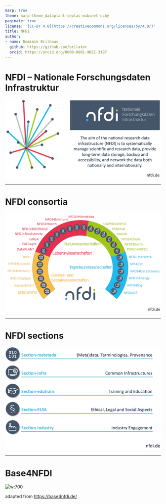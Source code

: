 ```yaml
---
marp: true
theme: marp-theme_dataplant-ceplas-mibinet-ccby
paginate: true
license: '[CC-BY 4.0](https://creativecommons.org/licenses/by/4.0/)'
title: NFDI
author:
- name: Dominik Brilhaus
  github: https://github.com/brilator
  orcid: https://orcid.org/0000-0001-9021-3197
---
```


# NFDI &ndash; Nationale Forschungsdaten Infrastruktur

![w:800](./../../images/nfdi/nfdi.drawio.png)

---

# NFDI consortia

![w:800](./../../images/nfdi/nfdi-consortia.drawio.png)

---

# NFDI sections

![w:700](././../../images/nfdi/nfdi-sections.drawio.png)

---

# Base4NFDI

![w:700](./../../images/nfdi/base4nfdi-intro-poster-rda-2024-janderritter-excerpt.png)

<span class="footer-reference">adapted from https://base4nfdi.de/</span>
